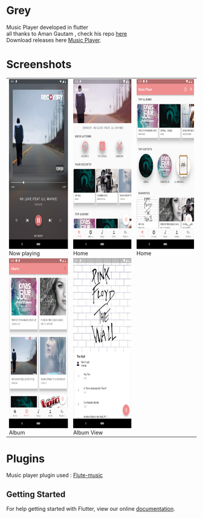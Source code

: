 # Grey
Music Player developed in flutter
<br>
all thanks to Aman Gautam , check his repo <a href="https://github.com/amangautam1/flutter-musicplayer">  here </a>
<br>
Download releases here <a href="https://github.com/avirias/Grey/releases">Music Player</a>.

# Screenshots
<table>
  <tr>
    <td>
      <img src="screenshots/now_playing.png" height=450 width=253/>
      <br>
      Now playing
    </td>
    <td>
      <img src="screenshots/home1.png" height=450 width=253>
      <br>
      Home
      </td>
      <td>
      <img src="screenshots/home2.png" height=450 width=253>
        <br>
      Home
      </td>
    </tr>
  <tr>
      <td>
      <img src="screenshots/albums.png" height=450 width=253>
        <br>
      Album
      </td>
    <td>
      <img src="screenshots/album_view.png" height=450 width=253>
      <br>
      Album View
      </td>
    </tr>


  </table>

# Plugins
Music player plugin used : <a href="https://github.com/iampawan/Flute-Music-Player">Flute-music</a>

## Getting Started

For help getting started with Flutter, view our online
[documentation](https://flutter.io/).

